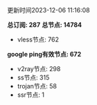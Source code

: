 更新时间2023-12-06 11:16:08

**总订阅: 287**
**总节点: 14784**
- vless节点: 762

**google ping有效节点: 672**
- v2ray节点: 298
- ss节点: 315
- trojan节点: 58
- ssr节点: 1

